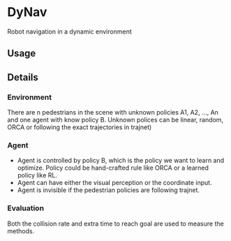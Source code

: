 # DyNav
Robot navigation in a dynamic environment


## Usage


## Details
### Environment
There are n pedestrians in the scene with unknown policies A1, A2, ...,
An and one agent with know policy B. Unknown polices can be linear, random,
ORCA or following the exact trajectories in trajnet)

### Agent
* Agent is controlled by policy B, which is the policy we want to learn
and optimize. Policy could be hand-crafted rule like ORCA or a learned
policy like RL.
* Agent can have either the visual perception or the coordinate input.
* Agent is invisible if the pedestrian policies are following trajnet.


### Evaluation
Both the collision rate and extra time to reach goal are used to measure
the methods.
